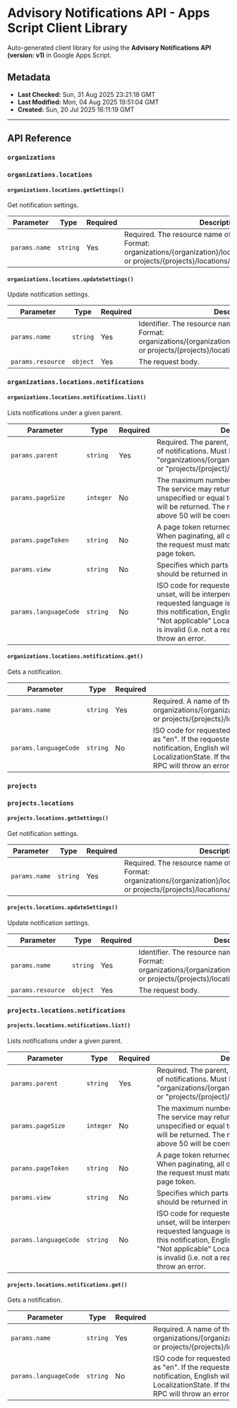# Advisory Notifications API - Apps Script Client Library

Auto-generated client library for using the **Advisory Notifications API (version: v1)** in Google Apps Script.

## Metadata

- **Last Checked:** Sun, 31 Aug 2025 23:21:18 GMT
- **Last Modified:** Mon, 04 Aug 2025 19:51:04 GMT
- **Created:** Sun, 20 Jul 2025 16:11:19 GMT



---

## API Reference

### `organizations`

### `organizations.locations`

#### `organizations.locations.getSettings()`

Get notification settings.

| Parameter | Type | Required | Description |
|---|---|---|---|
| `params.name` | `string` | Yes | Required. The resource name of the settings to retrieve. Format: organizations/{organization}/locations/{location}/settings or projects/{projects}/locations/{location}/settings. |

#### `organizations.locations.updateSettings()`

Update notification settings.

| Parameter | Type | Required | Description |
|---|---|---|---|
| `params.name` | `string` | Yes | Identifier. The resource name of the settings to retrieve. Format: organizations/{organization}/locations/{location}/settings or projects/{projects}/locations/{location}/settings. |
| `params.resource` | `object` | Yes | The request body. |

### `organizations.locations.notifications`

#### `organizations.locations.notifications.list()`

Lists notifications under a given parent.

| Parameter | Type | Required | Description |
|---|---|---|---|
| `params.parent` | `string` | Yes | Required. The parent, which owns this collection of notifications. Must be of the form "organizations/{organization}/locations/{location}" or "projects/{project}/locations/{location}". |
| `params.pageSize` | `integer` | No | The maximum number of notifications to return. The service may return fewer than this value. If unspecified or equal to 0, at most 50 notifications will be returned. The maximum value is 50; values above 50 will be coerced to 50. |
| `params.pageToken` | `string` | No | A page token returned from a previous request. When paginating, all other parameters provided in the request must match the call that returned the page token. |
| `params.view` | `string` | No | Specifies which parts of the notification resource should be returned in the response. |
| `params.languageCode` | `string` | No | ISO code for requested localization language. If unset, will be interpereted as "en". If the requested language is valid, but not supported for this notification, English will be returned with an "Not applicable" LocalizationState. If the ISO code is invalid (i.e. not a real language), this RPC will throw an error. |

#### `organizations.locations.notifications.get()`

Gets a notification.

| Parameter | Type | Required | Description |
|---|---|---|---|
| `params.name` | `string` | Yes | Required. A name of the notification to retrieve. Format: organizations/{organization}/locations/{location}/notifications/{notification} or projects/{projects}/locations/{location}/notifications/{notification}. |
| `params.languageCode` | `string` | No | ISO code for requested localization language. If unset, will be interpereted as "en". If the requested language is valid, but not supported for this notification, English will be returned with an "Not applicable" LocalizationState. If the ISO code is invalid (i.e. not a real language), this RPC will throw an error. |

### `projects`

### `projects.locations`

#### `projects.locations.getSettings()`

Get notification settings.

| Parameter | Type | Required | Description |
|---|---|---|---|
| `params.name` | `string` | Yes | Required. The resource name of the settings to retrieve. Format: organizations/{organization}/locations/{location}/settings or projects/{projects}/locations/{location}/settings. |

#### `projects.locations.updateSettings()`

Update notification settings.

| Parameter | Type | Required | Description |
|---|---|---|---|
| `params.name` | `string` | Yes | Identifier. The resource name of the settings to retrieve. Format: organizations/{organization}/locations/{location}/settings or projects/{projects}/locations/{location}/settings. |
| `params.resource` | `object` | Yes | The request body. |

### `projects.locations.notifications`

#### `projects.locations.notifications.list()`

Lists notifications under a given parent.

| Parameter | Type | Required | Description |
|---|---|---|---|
| `params.parent` | `string` | Yes | Required. The parent, which owns this collection of notifications. Must be of the form "organizations/{organization}/locations/{location}" or "projects/{project}/locations/{location}". |
| `params.pageSize` | `integer` | No | The maximum number of notifications to return. The service may return fewer than this value. If unspecified or equal to 0, at most 50 notifications will be returned. The maximum value is 50; values above 50 will be coerced to 50. |
| `params.pageToken` | `string` | No | A page token returned from a previous request. When paginating, all other parameters provided in the request must match the call that returned the page token. |
| `params.view` | `string` | No | Specifies which parts of the notification resource should be returned in the response. |
| `params.languageCode` | `string` | No | ISO code for requested localization language. If unset, will be interpereted as "en". If the requested language is valid, but not supported for this notification, English will be returned with an "Not applicable" LocalizationState. If the ISO code is invalid (i.e. not a real language), this RPC will throw an error. |

#### `projects.locations.notifications.get()`

Gets a notification.

| Parameter | Type | Required | Description |
|---|---|---|---|
| `params.name` | `string` | Yes | Required. A name of the notification to retrieve. Format: organizations/{organization}/locations/{location}/notifications/{notification} or projects/{projects}/locations/{location}/notifications/{notification}. |
| `params.languageCode` | `string` | No | ISO code for requested localization language. If unset, will be interpereted as "en". If the requested language is valid, but not supported for this notification, English will be returned with an "Not applicable" LocalizationState. If the ISO code is invalid (i.e. not a real language), this RPC will throw an error. |